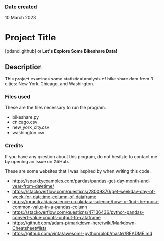 ### Date created
10 March 2023

# Project Title
[pdsnd_github] or **Let's Explore Some Bikeshare Data!**

## Description
This project examines some statistical analysis of bike share data from 3 cities: New York, Chicago, and Washington.

### Files used
These are the files necessary to run the program.

- bikeshare.py
- chicago.csv
- new_york_city.csv
- washington.csv

### Credits

If you have any question about this program, do not hesitate to contact me by opening an issue on GitHub.

These are some websites that I was inspired by when writing this code.

* https://sparkbyexamples.com/pandas/pandas-get-day-month-and-year-from-datetime/
* https://stackoverflow.com/questions/28009370/get-weekday-day-of-week-for-datetime-column-of-dataframe
* https://practicaldatascience.co.uk/data-science/how-to-find-the-most-common-value-in-a-pandas-column
* https://stackoverflow.com/questions/47136436/python-pandas-convert-value-counts-output-to-dataframe
* https://github.com/adam-p/markdown-here/wiki/Markdown-Cheatsheet#lists
* https://github.com/vinta/awesome-python/blob/master/README.md